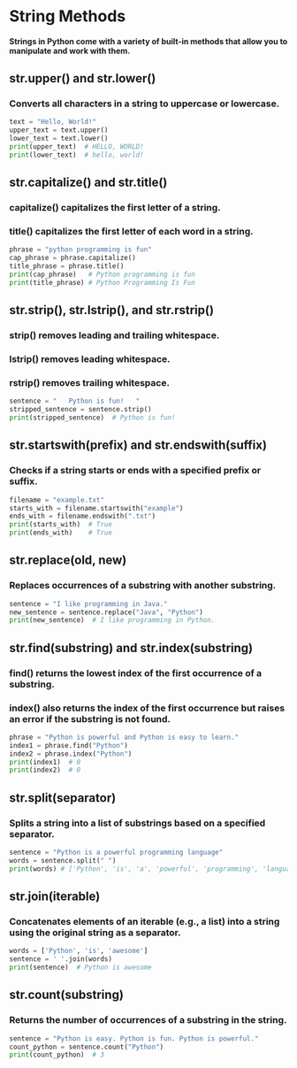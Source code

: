 # String Methods

#### Strings in Python come with a variety of built-in methods that allow you to manipulate and work with them.

## str.upper() and str.lower()

### Converts all characters in a string to uppercase or lowercase.

```py
text = "Hello, World!"
upper_text = text.upper()
lower_text = text.lower()
print(upper_text)  # HELLO, WORLD!
print(lower_text)  # hello, world!
```

## str.capitalize() and str.title()

### capitalize() capitalizes the first letter of a string.

### title() capitalizes the first letter of each word in a string.

```py
phrase = "python programming is fun"
cap_phrase = phrase.capitalize()
title_phrase = phrase.title()
print(cap_phrase)   # Python programming is fun
print(title_phrase) # Python Programming Is Fun
```

## str.strip(), str.lstrip(), and str.rstrip()

### strip() removes leading and trailing whitespace.

### lstrip() removes leading whitespace.

### rstrip() removes trailing whitespace.

```py
sentence = "   Python is fun!   "
stripped_sentence = sentence.strip()
print(stripped_sentence)  # Python is fun!
```

## str.startswith(prefix) and str.endswith(suffix)

### Checks if a string starts or ends with a specified prefix or suffix.

```py
filename = "example.txt"
starts_with = filename.startswith("example")
ends_with = filename.endswith(".txt")
print(starts_with)  # True
print(ends_with)    # True
```

## str.replace(old, new)

### Replaces occurrences of a substring with another substring.

```py
sentence = "I like programming in Java."
new_sentence = sentence.replace("Java", "Python")
print(new_sentence)  # I like programming in Python.
```

## str.find(substring) and str.index(substring)

### find() returns the lowest index of the first occurrence of a substring.

### index() also returns the index of the first occurrence but raises an error if the substring is not found.

```py
phrase = "Python is powerful and Python is easy to learn."
index1 = phrase.find("Python")
index2 = phrase.index("Python")
print(index1)  # 0
print(index2)  # 0
```

## str.split(separator)

### Splits a string into a list of substrings based on a specified separator.

```py
sentence = "Python is a powerful programming language"
words = sentence.split(" ")
print(words) # ['Python', 'is', 'a', 'powerful', 'programming', 'language']
```

## str.join(iterable)

### Concatenates elements of an iterable (e.g., a list) into a string using the original string as a separator.

```py
words = ['Python', 'is', 'awesome']
sentence = ' '.join(words)
print(sentence)  # Python is awesome
```

## str.count(substring)

### Returns the number of occurrences of a substring in the string.

```py
sentence = "Python is easy. Python is fun. Python is powerful."
count_python = sentence.count("Python")
print(count_python)  # 3
```
